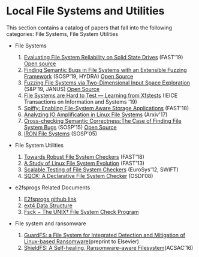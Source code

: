 # Local File Systems and Utilities

This section contains a catalog of papers that fall into the following categories: File Systems, File System Utilities
- File Systems
   1. [Evaluating File System Reliability on Solid State Drives](https://www.usenix.org/system/files/atc19-jaffer.pdf) (FAST'19) [Open source](https://github.com/uoftsystems/dm-inject)
   2. [Finding Semantic Bugs in File Systems with an Extensible Fuzzing Framework](https://taesoo.kim/pubs/2019/kim:hydra.pdf) (SOSP'19, HYDRA) [Open Source](https://github.com/sslab-gatech/hydra)
   3. [Fuzzing File Systems via Two-Dimensional Input Space Exploration](https://taesoo.kim/pubs/2019/xu:janus.pdf) (S&P'19, JANUS) [Open Source](https://github.com/sslab-gatech/janus)
   4. [File Systems are Hard to Test — Learning from Xfstests](https://www.jstage.jst.go.jp/article/transinf/E102.D/2/E102.D_2018EDP7006/_pdf/-char/en) (IEICE Transactions on Information and Systems '19)
   5. [Spiffy: Enabling File-System Aware Storage Applications](http://csng.cs.toronto.edu/publication_files/0000/0343/fast18-sun.pdf) (FAST'18)
   6. [Analyzing IO Amplification in Linux File Systems](https://arxiv.org/pdf/1707.08514.pdf) (Arxiv'17) 
   7. [Cross-checking Semantic Correctness:The Case of Finding File System Bugs](https://taesoo.kim/pubs/2015/min:juxta.pdf) (SOSP'15) [Open Source](https://github.com/sslab-gatech/juxta)
   8. [IRON File Systems](https://research.cs.wisc.edu/adsl/Publications/iron-sosp05.pdf) (SOSP'05)
    
- File System Utilities
   1. [Towards Robust File System Checkers](https://www.ece.iastate.edu/~mai/docs/papers/2018_FAST_rfsck.pdf) (FAST'18)
   2. [A Study of Linux File System Evolution](https://research.cs.wisc.edu/adsl/Publications/fsstudy-fast13.pdf) (FAST'13)
   3. [Scalable Testing of File System Checkers](https://people.eecs.berkeley.edu/~joao/swift_eurosys12.pdf) (EuroSys'12, SWIFT)
   4. [SQCK: A Declarative File System Checker](https://research.cs.wisc.edu/adsl/Publications/sqck-osdi08.pdf) (OSDI'08)

- e2fsprogs Related Documents
   1. [E2fsprogs github link](https://github.com/tytso/e2fsprogs)
   2. [ext4 Data Structure](https://www.kernel.org/doc/html/latest/filesystems/ext4/globals.html#super-block)
   3. [Fsck − The UNIX† File System Check Program](https://docs.freebsd.org/44doc/smm/03.fsck/paper.pdf)

- File system and ransomware
   1. [GuardFS: a File System for Integrated Detection and Mitigation of Linux-based Ransomware](https://arxiv.org/pdf/2401.17917)(preprint to Elsevier)
   2. [ShieldFS: A Self-healing, Ransomware-aware Filesystem](https://conand.me/publications/continella-shieldfs-2016.pdf)(ACSAC'16)
